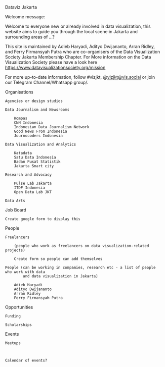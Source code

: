 Dataviz Jakarta

Welcome message:

Welcome to everyone new or already involved in data visualization, this website aims to guide you through the local scene in Jakarta and surrounding areas of ...? 

This site is maintained by Adieb Haryadi, Adityo Dwijananto, Arran Ridley, and Ferry Firmansyah Putra who are co-organisers of the Data Visualization Society Jakarta Membership Chapter. For More information on the Data Visualization Society please have a look here https://www.datavisualizationsociety.org/mission

For more up-to-date information, follow 
#vizjkt, @vizjkt@vis.social or join our Telegram Channel/Whatsapp group/.

Organisations

	Agencies or design studios

	Data Journalism and Newsrooms
	
		Kompas
		CNN Indonesia
		Indonesian Data Journalism Network
		Good News From Indonesia
		Journocoders Indonesia
		
	Data Visualization and Analytics
	
		Katadata
		Satu Data Indonesia
		Badan Pusat Statistik
		Jakarta Smart city
		
	Research and Advocacy
		
		Pulse Lab Jakarta
		ITDP Indonesia
		Open Data Lab JKT

	Data Arts

Job Board

	Create google form to display this


People

	Freelancers 
	
		(people who work as freelancers on data visualization-related projects)
		
		Create form so people can add themselves

	People (can be working in companies, research etc - a list of people who work with data
			and data visualization in Jakarta)
		
		Adieb Haryadi
		Adityo Dwijananto
		Arran Ridley
		Ferry Firmansyah Putra

Opportunities

	Funding

	Scholarships

Events

	Meetups
	
	

	Calendar of events?
